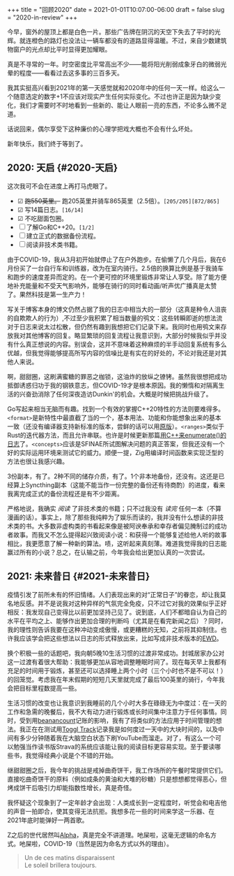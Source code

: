 +++
title = "回顾2020"
date = 2021-01-01T10:07:00-06:00
draft = false
slug = "2020-in-review"
+++

今早，窗外的屋顶上都是白色一片。那些广告牌在阴沉的天空下失去了平时的光辉。就连橙色的路灯也没法让一辆车都没有的道路显得温暖。不过，来自少数建筑物窗户的光点却比平时显得更加耀眼。

真是不寻常的一年。时空密度比平常高出不少——能将阳光削弱成象牙白的微弱光晕的程度——看看过去这多事的三百多天。

我其实挺高兴看到2021年的第一天感觉就和2020年中的任何一天一样。给这么一个随意选定的数字+1不应该对现实产生任何实际变化。不过也许正是因为缺少变化，我们才需要时不时地看到一些新的、能让人眼前一亮的东西，不论多么微不足道。

话说回来，偶尔享受下这种廉价的心理学把戏大概也不会有什么坏处。

新年快乐，我们终于等到了。


## 2020: 天启 {#2020-天启}

这次我可不会在进度上再打马虎眼了。

-   ☑ ~~跑550英里。~~ 跑205英里并骑车865英里（2.5倍）。<code>[205/205]</code><code>[872/865]</code>
-   ☑ 写14篇日志。<code>[16/14]</code>
-   ☑ 不吃甜面包圈。
-   ☐ 了解Go和C++20。<code>[1/2]</code>
-   ☐ 建立正式的数据备份流程。
-   ☐ 阅读非技术类书籍。

由于COVID-19，我从3月初开始就停止了在户外跑步。在偷懒了几个月后，我在6月份买了一台自行车和训练器，改为在室内骑行。2.5倍的换算比例是基于我骑车和跑步的速度差异而定的。在一个更可控的环境里锻炼非常让人享受。除了能方便地补充能量和不受天气影响外，能够在骑行的同时看动画/听声优广播真是太赞了。果然科技是第一生产力！

写关于博客本身的博文仍然占据了我的日志中相当大的一部分（这真是种令人沮丧的自欺欺人的行为）,不过至少我积累了相当数量的鸮文：这些转瞬即逝的想法流对于日志来说太过松散，但仍然有趣到我想把它们记录下来。我同时也用鸮文来存放我对其他博客的回复。略显繁琐的回复流程让我意识到，大部分时候我似乎并没有什么真正想说的内容。别误会，这并不意味着这种麻烦的半手动回复系统有多么优越，但我觉得能够提高所写内容的信噪比是有实在的好处的，不论对我还是对其他人来说。

啊，甜甜圈，这刷满蜜糖的罪恶之枷锁，这油炸的放纵之镣铐。虽然我很想把成功抵御诱惑归功于我的钢铁意志，但COVID-19才是根本原因。我的懒惰和对隔离生活的兴奋劲消除了任何深夜造访Dunkin'的机会。大概是时候把挑战升级了。

Go写起来相当无脑而有趣。找到一个有效的掌握C++20特性的方法则要难得多。`<format>`是新特性中最直截了当的一个，基本用法、功能和你能想象出来的基本一致（还没有编译器支持新标准的版本，尝鲜的话可以用[原版](https://fmt.dev)）。`<ranges>`类似于Rust的迭代器方法，而且允许串联。也许是时候更新那篇[用C++来enumerate()的日志](/zh/posts/2019-04-27-enumerate-with-c-plus-plus/)了。`<concepts>`应该是SFINAE所试图解决问题的真正答案，但我还没有一个好的实际运用环境来测试它的威力。顺便一提，Zig用编译时间函数来实现泛型的方法也很让我感兴趣。

3份副本，有了。2种不同的储存介质，有了。1个非本地备份，还没有。这还是已经算上Syncthing副本（这能不能当作一份完整的备份还有待商酌）的进度，看来我离完成正式的备份流程还是有不少距离。

严格地说，我确实 _阅读_ 了非技术类的书籍；只不过我没有 _读完_ 任何一本（不算漫画的话）。事实上，除了那些我纯粹为了娱乐而读的，我并没有什么想读的非技术类的书。大多数非虚构类的书看起来像是被阿谀奉承和幸存者偏见腌制过的成功者故事。而我又不怎么提得起兴致阅读小说：和获得一个能够复述给他人听的故事相比，我更愿意了解一种新的算法。啧，这听起来真刻薄。难道我觉得我的日志能赢过所有的小说？总之，在认输之前，今年我会给出更加认真的一次尝试。


## 2021: 未来昔日 {#2021-未来昔日}

疫情引发了前所未有的怀旧情绪。人们表现出来的对“正常日子”的眷恋，却让我莫名地反感。并不是说我对这种异样的气氛完全免疫，只不过它对我的效果似乎正好相反：我发现自己变得比以前更加坚持己见了。说到底，人们不都暗自认为自己的水平在平均之上、能够作出更加合理的判断吗（尤其是在看完新闻之后）？同时，我的理性则告诉我要在这种冲动变成傲慢，或更糟糕的无知，之前将其抑制住。也许我应该学会把这些想法以日志的形式释放出来，比如写成非技术版本的[EWD](https://www.cs.utexas.edu/users/EWD/)。

换个积极一些的话题吧，我向朝5晚10生活习惯的过渡非常成功。封城居家办公对这一过渡有着很大帮助：我能够更加从容地调整睡眠时间了。现在每天早上我都有充足的时间用于锻炼，甚至还可以选择睡上两个小时（三个小时也不是不可以！）的回笼觉。考虑我在年末假期的短短几天里就完成了最后100英里的骑行，今年我会把目标里程数提高一些。

生活习惯的改变也让我意识到我睡前的几个小时大多在碌碌无为中度过：在一天的工作和急需的晚餐后，我不大有动力进行锻炼或长时间集中注意力于任何事情。同时，受到用[beanancount](https://beancount.github.io/)记账的影响，我有了将类似的方法应用于时间管理的想法。我正在在测试用[Toggl Track](https://www.toggl.com/track/)记录我是如何度过一天中的大块时间的，以及中间有多少分钟随着我在大脑空白状态下刷YouTube而溜走。对了，有这么一个可以勉强当作读书版Strava的系统应该能让我的阅读目标更容易实现。至于要读哪些书，我觉得经典小说是个不错的开始。

继甜甜圈之后，我今年的挑战是戒掉曲奇饼干，我工作场所的午餐时常提供它们。直接吃曲奇饼干的原料（例如成条的黄油和大堆的砂糖）只是想想都觉得恶心，但烤成饼干后吸引力却能指数性增长，真是奇怪。

我怀疑这个现象到了一定年龄才会出现：人类成长到一定程度时，听觉会和电吉他的声音一拍即合，使其变得无法抗拒。我想多花一些的时间来学这一乐器、在2021年底时能弹好一两首歌。

Z之后的世代居然叫[Alpha](https://en.wikipedia.org/wiki/Generation%5FAlpha)，真是完全不讲道理。吔屎啦，这毫无逻辑的命名方式。吔屎啦，COVID-19（当然是因为命名方式以外的理由）。

> Un de ces matins disparaissent<br/>
> Le soleil brillera toujours.
